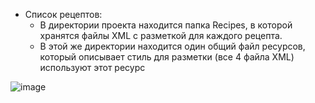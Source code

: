 - Список рецептов:
  - В директории проекта находится папка Recipes, в которой хранятся файлы XML с разметкой для каждого рецепта.
  - В этой же директории находится один общий файл ресурсов, который описывает стиль для разметки (все 4 файла XML)
используют этот ресурс

![image](https://github.com/DaniilSob2004/ListRecipes_FlowDocument/assets/106149184/eb6f5430-ed10-4fc3-ac98-1e2e2ce1e0a3)